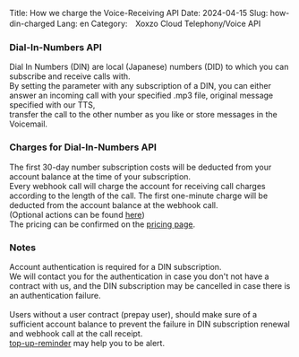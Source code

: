 Title: How we charge the Voice-Receiving API
Date: 2024-04-15
Slug: how-din-charged
Lang: en
Category:　Xoxzo Cloud Telephony/Voice API

### Dial-In-Numbers API
Dial In Numbers (DIN) are local (Japanese) numbers (DID) to which you can subscribe and receive calls with. <br>
By setting the parameter with any subscription of a DIN, 
you can either answer an incoming call with your specified .mp3 file, 
original message specified with our TTS,  
transfer the call to the other number as you like or
store messages in the Voicemail.

### Charges for Dial-In-Numbers API
The first 30-day number subscription costs will be deducted from your account balance at the time of your subscription. <br>
Every webhook call will charge the account for receiving call charges according to the length of the call. The first one-minute charge will be deducted from the account balance at the webhook call.<br>
(Optional actions can be found [here](https://help.xoxzo.com/en/xoxzo-cloud-telephony/voice-api/articles/what-does-din-do/))<br>
The pricing can be confirmed on the [pricing page](https://www.xoxzo.com/en/about/pricing/voice/#din).<br>

### Notes
Account authentication is required for a DIN subscription. <br>
We will contact you for the authentication in case you don't not have a contract with us, and the DIN subscription may be cancelled in case there is an authentication failure. <br>
<br>
Users without a user contract (prepay user), should make sure of a sufficient account balance to prevent the failure in DIN subscription renewal and webhook call at the call receipt.<br>
[top-up-reminder](https://help.xoxzo.com/xoxzo-cloud-telephony/account/articles/top-up-reminder/) may help you to be alert. 
